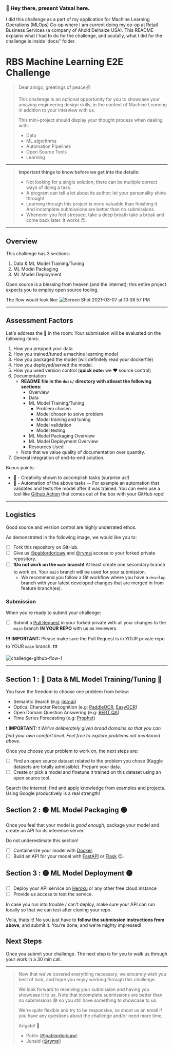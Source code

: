 
### 🎃 Hey there, present Vatsal here. 

I did this challenge as a part of my application for Machine Learning Operations (MLOps) Co-op where I am current doing my co-op at Retail Business Services (a company of Ahold Delhaize USA). 
This README explains what I had to do for the challenge, and acutally, what I did for the challenge is inside 'docs/' folder. 


# RBS Machine Learning E2E Challenge

> Dear amigo, greetings of peace✌!  
>  
> This challenge is an optional opportunity for you to showcase your amazing engineering design skills, in the context of Machine Learning in addition to your interview with us.
>   
> This mini-project should display your thought process when dealing with:  
>
> - Data 
> - ML algorithms
> - Automation Pipelines
> - Open Source Tools
> - Learning

***

> **Important things to know before we get into the details:**
>
> - Not looking for a single solution; there can be multiple correct ways of doing a task.
> - A program can tell a lot about its author; let your personality shine through!
> - Learning through this project is more valuable than finishing it. And incomplete submissions are better than no submissions.
> - Whenever you feel stressed, take a deep breath take a break and come back later. It works :wink:.

***

## Overview

This challenge has 3 sections:

1. Data & ML Model Training/Tuning
2. ML Model Packaging
3. ML Model Deployment

Open source is a blessing from heaven (and the internet); this entire project expects you to employ open source tooling.

The flow would look like:
![Screen Shot 2021-03-07 at 10 08 57 PM](https://user-images.githubusercontent.com/5572332/110269484-d4ac9e00-7f91-11eb-9f8f-b1ae1bc9bc81.png)

***

## Assessment Factors

Let's address the :elephant: in the room: Your submission will be evaluated on the following items:

1. How you prepped your data
2. How you trained/tuned a machine learning model
3. How you packaged the model (will definitely read your dockerfile)
4. How you deployed/served the model.
5. How you used version control (**quick note:** we :heart: source control)
6. Documentation
   - **README file in the `docs/` directory with atleast the following sections**:
     - Overview
     - Data
     - ML Model Training/Tuning
       - Problem chosen
       - Model chosen to solve problem
       - Model training and tuning
       - Model validation
       - Model testing
     - ML Model Packaging Overview
     - ML Model Deployment Overview
     - Resources Used
   - Note that we value quality of documentation over quantity.
7. General integration of end-to-end solution.

Bonus points:  

- :art: - Creativity shown to accomplish tasks (surprise us!)
- :rocket: - Automation of the above tasks -- For example an automation that validates and tests the model after it was trained. You can even use a tool like [Github Action](https://docs.github.com/en/actions) that comes out of the box with your GitHub repo!

***

## Logistics

Good source and version control are highly underrated ethos.

As demonstrated in the following image, we would like you to:

- [ ] Fork this repository on GitHub.
- [ ] Give us [@pablordoricaw](https://github.com/pablordoricaw) and [@rymsi](https://github.com/rymsi) access to your forked private repository.
- [ ] ❗**Do not work on the `main` branch**❗ At least create one secondary branch to work on. Your `main` branch will be used for your submission.
  - We recommend you follow a Git workflow where you have a `develop` branch with your latest developed changes that are merged in from feature branch(es).

### Submission

When you're ready to submit your challenge:

- [ ] Submit a [Pull Request](https://docs.github.com/en/github/collaborating-with-issues-and-pull-requests/about-pull-requests) in your forked private with all your changes to the `main` branch **IN YOUR REPO** with us as reviewers.

❗❗❗
**IMPORTANT:** Please make sure the Pull Request is in YOUR private repo to YOUR `main` branch.
❗❗❗

![challenge-github-flow-1](https://user-images.githubusercontent.com/19933411/114570925-3c66a080-9c44-11eb-8dd1-d8814f2060c8.png)

***

## Section 1 : 🔵 **Data & ML Model Training/Tuning** 🔵

You have the freedom to choose one problem from below:

- Semantic Search (e.g: [jina-ai](https://github.com/jina-ai))
- Optical Character Recognition  (e.g: [PaddleOCR](https://github.com/PaddlePaddle/PaddleOCR), [EasyOCR](https://github.com/PaddlePaddle/PaddleOCR))
- Open Domain Question Answering (e.g: [BERT QA](https://mccormickml.com/2020/03/10/question-answering-with-a-fine-tuned-BERT/))
- Time Series Forecasting (e.g: [Prophet](https://github.com/facebook/prophet))

❗ **IMPORTANT:** ❗ *We've deliberately given broad domains so that you can find your own comfort level. Feel free to explore problems not mentioned above.*

Once you choose your problem to work on, the next steps are:

- [ ] Find an open source dataset related to the problem you chose (Kaggle datasets are totally admissible). Prepare your data.
- [ ] Create or pick a model and finetune it trained on this dataset using an open source tool.

Search the internet; find and apply knowledge from examples and projects. Using Google productively is a real strength!

## Section 2 : 🟢 **ML Model Packaging** 🟢

Once you feel that your model is _good enough_, package your model and create an API for its inference server.

Do not underestimate this section!

- [ ] Containerize your model with [Docker](https://www.docker.com/101-tutorial).
- [ ] Build an API for your model with [FastAPI](https://fastapi.tiangolo.com/tutorial/) or [Flask](https://testdriven.io/blog/moving-from-flask-to-fastapi/) :wink:.

## Section 3 : 🟡 **ML Model Deployment** 🟡

- [ ] Deploy your API service on [Heroku](https://www.heroku.com/free) or any other free cloud instance
- [ ] Provide us access to test the service.

In case you run into trouble / can't deploy, make sure your API can run locally so that we can test after cloning your repo.

Voila, thats it! No you just have to **follow the submission instructions from above**, and submit it. You're done, and we're mighty impressed!

## Next Steps

Once you submit your challenge. The next step is for you to walk us through your work in a 30 min call.


***

> Now that we've covered everything necessary, we sincerely wish you best of luck, and hope you enjoy working through this challenge.  
>
> We look forward to receiving your submission and having you showcase it to us.
> Note that incomplete submissions are better than no submissions :smile: so you still have something to showcase to us.
>
> We're quite flexible and try to be responsive, so shoot us an email if you have any questions about the challenge and/or need more time.  
>
> Arigato! :wave:
>
>
> - Pablo ([@pablordoricaw](https://github.com/pablordoricaw)) 
> - Junaid ([@rymsi](https://github.com/rymsi))